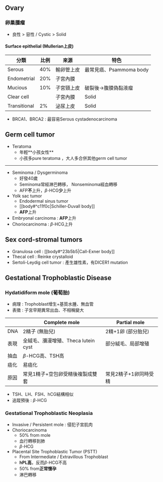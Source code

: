 ## Ovary
### 卵巢腫瘤
- 良性 > 惡性 / Cystic > Solid
#### Surface epithelial (Mullerian上皮)
| 分類         | 比例 | 來源        | 特色                    |
|--------------|------|-------------|-------------------------|
| Serous       | 40%  | 輸卵管上皮  | 最常見癌、Psammoma body |
| Endometrial  | 20%  | 子宮內膜    |                         |
| Mucious      | 10%  | 子宮頸上皮  | 破裂後->腹膜偽黏液瘤  |
| Clear cell   |      | 子宮內膜    | Solid                   |
| Transitional | 2%   | 泌尿上皮    | Solid                   |
- BRCA1、BRCA2 : 最容易Serous cystadenocarcinoma
## Germ cell tumor
- Teratoma
	- 年輕**⼩孩女性**
	- 小孩多pure teratoma ，⼤人多合併其他germ cell tumor
***
- Seminoma / Dysgerminoma
	- 好發40歲
	- Seminoma常經淋巴轉移， Nonseminoma經血轉移
	- AFP**不**上升，$\beta$-HCG**少**上升
- Yolk sac tumor
	- Endodermal sinus tumor
	- [[body#^c11f0c|Schiller-Duvall body]]
	- **AFP**上升
- Embryonal carcinoma : **AFP**上升
- Choriocarcinoma : $\beta$-HCG上升
## Sex cord-stromal tumors
- Granulosa cell : [[body#^23b5b5|Call-Exner body]]
- Thecal cell : Reinke crystalloid
- Sertoli-Leydig cell tumor : 產生雄性素，有DICER1 mutation
## Gestational Trophoblastic Disease
### Hydatidiform mole (葡萄胎)
- 病理 : Trophoblast增生+基質水腫、無血管
- 表徵 : 子宮早期異常出血、不相稱變大

|      | Complete mole          | Partial mole               |
|------|------------------------|----------------------------|
| DNA  | 2精子 (無胎兒)         | 2精+1卵 (部分胎兒)                    |
| 表現 | 全絨毛、瀰漫增殖、Theca lutein cyst | 部分絨毛、局部增殖 |
| 抽血 | $\beta$-HCG高、TSH高         |                            |
| 癌化 | 易癌化                 |                            |
| 原因 | 常見1精子+空包卵受精後複製成雙套     |  常見2精子+1卵同時受精|
- TSH、LH、FSH、hCG結構相似
- 追蹤預後 : $\beta$-HCG
### Gestational Trophoblastic Neoplasia
- Invasive / Persistent mole : 侵犯子宮肌肉
- Choriocarcinoma
	- 50% from mole
	- 血行轉移到肺
	- $\beta$-HCG
- Placental Site Trophoblastic Tumor (PSTT)
	- From Intermediate / Extravillous Trophoblast
	- **hPL高**，反而$\beta$-HCG不高
	- 50% from**正常懷孕**
	- 淋巴轉移